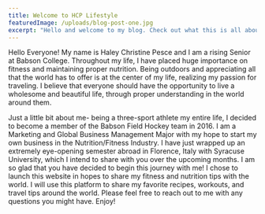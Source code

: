 ```yaml
---
title: Welcome to HCP Lifestyle
featuredImage: /uploads/blog-post-one.jpg
excerpt: "Hello and welcome to my blog. Check out what this is all about!"
---
```

Hello Everyone! My name is Haley Christine Pesce and I am a rising Senior at Babson College. Throughout my life, I have placed huge importance on fitness and maintaining proper nutrition. Being outdoors and appreciating all that the world has to offer is at the center of my life, realizing my passion for traveling. I believe that everyone should have the opportunity to live a wholesome and beautiful life, through proper understanding in the world around them.



Just a little bit about me- being a three-sport athlete my entire life, I decided to become a member of the Babson Field Hockey team in 2016. I am a Marketing and Global Business Management Major with my hope to start my own business in the Nutrition/Fitness Industry. I have just wrapped up an extremely eye-opening semester abroad in Florence, Italy with Syracuse University, which I intend to share with you over the upcoming months. I am so glad that you have decided to begin this journey with me! I chose to launch this website in hopes to share my fitness and nutrition tips with the world. I will use this platform to share my favorite recipes, workouts, and travel tips around the world. Please feel free to reach out to me with any questions you might have. Enjoy!
